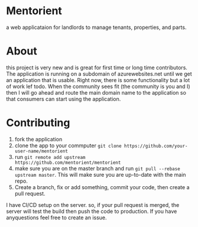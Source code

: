 # Mentorient
a web applicataion for landlords to manage tenants, properties, and parts. 

# About
this project is very new and is great for first time or long time contributors. The application is running on a subdomain of azurewebsites.net until we get an application that is usable. Right now, there is some functionality but a lot of work lef todo. 
When the community sees fit (the community is you and I) then I will go ahead  and route the main domain name to the application so that consumers can start using the application. 

# Contributing
1. fork the application 
2. clone the app to your commputer `git clone https://github.com/your-user-name/mentorient`
3. run `git remote add upstream https://github.com/mentorient/mentorient`
4. make sure you are on the master branch and run `git pull --rebase upstream master`. This will make sure you are up-to-date with the main repo. 
5. Create a branch, fix or add something, commit your code, then create a pull request. 

I have CI/CD setup on the server. so, if your pull request is merged, the server will test the build then push the code to production. 
If you have anyquestions feel free to create an issue. 
